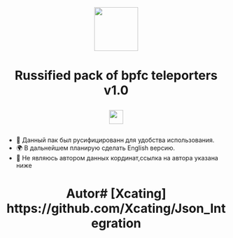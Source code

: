  <div id="header" align="center">

  <img src="https://99px.ru/sstorage/3/2018/03/temp_image_31603180002247982564.gif" width="100"/>

   </div>

<h1 align="center"> Russified pack of bpfc teleporters v1.0 </a> 

<img src="https://github.com/blackcater/blackcater/raw/main/images/Hi.gif" height="32"/></h1>

###
- 🌱 Данный пак был русифицированн для удобства использования.
- 🌍 В дальнейшем планирую сделать English  версию.
- 📝 Не являюсь автором данных кординат,ссылка на автора указана ниже
<h1 align="center"> Autor# [Xcating] </a> 

 <div id="header" align="center">
      https://github.com/Xcating/Json_Integration
</div>


